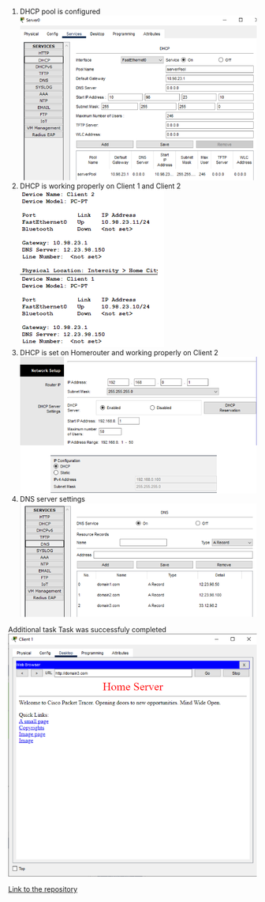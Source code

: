 1. DHCP pool is configured <br /> 
![pool](dhcp.png)
2. DHCP is working properly on Client 1 and Client 2 <br /> 
![ok](dhcpwp.png)
3. DHCP is set on Homerouter and working properly on Client 2 <br /> 
![ok](dhcphr.png)
4. DNS server settings <br /> 
![dns](dns.png)

Additional task
Task was successfuly completed
![at](at.png)







[Link to the repository](https://github.com/veronika2312/DevOps_online_Kharkiv_2022Q1Q2/tree/main/m3)

